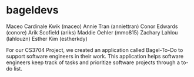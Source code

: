 # bageldevs
Maceo Cardinale Kwik (maceo)
Annie Tran (anniettran)
Conor Edwards (conore)
Arik Scofield (ariks)
Maddie Oehler (mmo815)
Zachary Lahlou (lahlouzn)
Esther Kim (estherkdy)

For our CS3704 Project, we created an application called Bagel-To-Do to support software engineers in their work. This application helps software engineers keep track of tasks and prioritize software projects through a to-do list.
